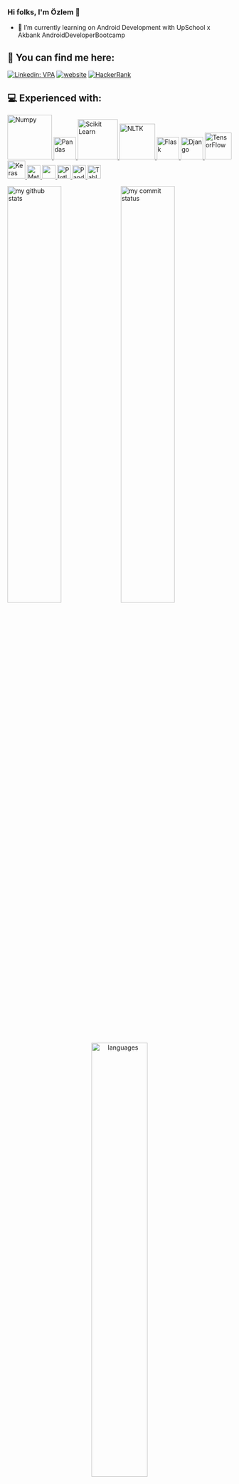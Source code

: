 ### Hi folks, I'm Özlem 👋
- 🌱 I’m currently learning on Android Development with UpSchool x Akbank AndroidDeveloperBootcamp

## :woman: You can find me here:
[![Linkedin: VPA](https://img.shields.io/badge/linkedin-%230077B5.svg?&style=for-the-badge&logo=linkedin&logoColor=white)](https://www.linkedin.com/in/ozlembasabakar/)
[![website](https://img.shields.io/badge/gmail-f1f2f6.svg?&style=for-the-badge&logo=gmail&logoColor=red)](mailto:ozlembasabakar@gmail.com)
[<img alt="HackerRank" src="https://img.shields.io/badge/-Hackerrank-2EC866?style=for-the-badge&logo=HackerRank&logoColor=white"/>](https://www.hackerrank.com/ozlembasabakar)

<!--
- 🌱 I’m currently learning on [`SpaitalRegression`](https://github.com/ozlembasabakar/SpatialRegression)
- 🔭 I’m currently working [`GuessNumber`](https://github.com/ozlembasabakar/GuessNumber)
<p align="left"> <img src="https://komarev.com/ghpvc/?username=ozlembasabakar&color=orange" alt="mdurular" /> </p>
-->
## 💻 Experienced with:

<a href="#" target="_blank"> <img src="https://numpy.org/doc/stable/_static/numpylogo.svg" alt="Numpy" width="100"/> </a>
<a href="#" target="_blank"> <img src="https://upload.wikimedia.org/wikipedia/commons/thumb/e/ed/Pandas_logo.svg/2560px-Pandas_logo.svg.png" alt="Pandas" height="50"/> </a>
<a href="#" target="_blank"> <img src="https://upload.wikimedia.org/wikipedia/commons/0/05/Scikit_learn_logo_small.svg" alt="Scikit Learn" width="90"/> </a>
<a href="#" target="_blank"> <img src="https://i2.wp.com/clay-atlas.com/wp-content/uploads/2019/08/python_nltk.png?resize=592%2C644&ssl=1" alt="NLTK" height="80"/> </a>
<a href="#" target="_blank"> <img src="https://upload.wikimedia.org/wikipedia/commons/thumb/3/3c/Flask_logo.svg/1280px-Flask_logo.svg.png" alt="Flask" height="50"/> </a>
<a href="#" target="_blank"> <img src="https://static.djangoproject.com/img/logos/django-logo-negative.png" alt="Django" height="50"/> </a>
<a href="#" target="_blank"> <img src="https://www.pngitem.com/pimgs/m/75-753841_tensorflow-logo-transparent-hd-png-download.png" alt="TensorFlow" height="60"/> </a>
<a href="#" target="_blank"> <img src="https://keras.io/img/logo.png" alt="Keras" height="40"/> </a>
<a href="#" target="_blank"> <img src="https://matplotlib.org/stable/_static/logo2_compressed.svg" alt="Matplotlib" height="30"/> </a>
<a href="#" target="_blank"> <img src="https://seaborn.pydata.org/_static/logo-wide-lightbg.svg" height="30"/> </a>
<a href="#" target="_blank"> <img src="https://upload.wikimedia.org/wikipedia/commons/3/37/Plotly-logo-01-square.png" alt="Plotly" height="30"/> </a>
<a href="#" target="_blank"> <img src="https://upload.wikimedia.org/wikipedia/commons/thumb/e/ed/Pandas_logo.svg/2560px-Pandas_logo.svg.png" alt="Pandas" height="30"/> </a>
<a href="#" target="_blank"> <img src="https://www.tableau.com/sites/default/files/pages/tableaulogo_highres.png" alt="Tableau" height="30"/> </a>

</p>
<p align="left">
<img src="https://github-readme-stats.vercel.app/api?username=ozlembasabakar&theme=kacho_ga" alt="my github stats" width="49%"/>&nbsp;
<img src="https://github-readme-streak-stats.herokuapp.com/?user=ozlembasabakar&theme=kacho_ga" alt="my commit status" width="49%" /> </p>
<p align="center"> <img src="https://github-readme-stats.vercel.app/api/top-langs/?username=ozlembasabakar&theme=kacho_ga&layout=compact" alt="languages" width="50%" > </p>
<!--
**ozlembasabakar/ozlembasabakar** is a ✨ _special_ ✨ repository because its `README.md` (this file) appears on your GitHub profile.

Here are some ideas to get you started:

- 🔭 I’m currently working on ...
- 🌱 I’m currently learning ...
- 👯 I’m looking to collaborate on ...
- 🤔 I’m looking for help with ...
- 💬 Ask me about ...
- 📫 How to reach me: ...
- 😄 Pronouns: ...
- ⚡ Fun fact: ...
-->
